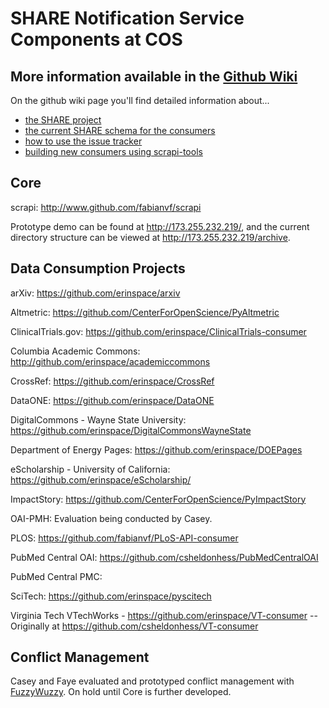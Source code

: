 SHARE Notification Service Components at COS
=====

More information available in the [Github Wiki](https://github.com/CenterForOpenScience/SHARE/wiki)
-----

On the github wiki page you'll find detailed information about...
* [the SHARE project](https://github.com/CenterForOpenScience/SHARE/wiki)
* [the current SHARE schema for the consumers](https://github.com/CenterForOpenScience/SHARE/wiki/Current-SHARE-schema)
* [how to use the issue tracker](https://github.com/CenterForOpenScience/SHARE/wiki/Using-the-Issue-Tracker)
* [building new consumers using scrapi-tools](https://github.com/CenterForOpenScience/SHARE/wiki/Creating-a-consumer-using-scrapi-tools)

Core
-----

scrapi: http://www.github.com/fabianvf/scrapi

Prototype demo can be found at http://173.255.232.219/, and the current directory structure can be viewed at http://173.255.232.219/archive.

Data Consumption Projects
-----

arXiv: https://github.com/erinspace/arxiv

Altmetric: https://github.com/CenterForOpenScience/PyAltmetric

ClinicalTrials.gov: https://github.com/erinspace/ClinicalTrials-consumer

Columbia Academic Commons: http://github.com/erinspace/academiccommons

CrossRef: https://github.com/erinspace/CrossRef

DataONE: https://github.com/erinspace/DataONE

DigitalCommons - Wayne State University: https://github.com/erinspace/DigitalCommonsWayneState

Department of Energy Pages: https://github.com/erinspace/DOEPages

eScholarship - University of California: https://github.com/erinspace/eScholarship/

ImpactStory: https://github.com/CenterForOpenScience/PyImpactStory

OAI-PMH: Evaluation being conducted by Casey.

PLOS: https://github.com/fabianvf/PLoS-API-consumer

PubMed Central OAI: https://github.com/csheldonhess/PubMedCentralOAI

PubMed Central PMC: 

SciTech: https://github.com/erinspace/pyscitech

Virginia Tech VTechWorks - https://github.com/erinspace/VT-consumer -- Originally at https://github.com/csheldonhess/VT-consumer



Conflict Management
-----

Casey and Faye evaluated and prototyped conflict management with [FuzzyWuzzy](https://github.com/seatgeek/fuzzywuzzy). On hold until Core is further developed.

